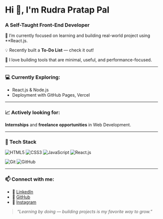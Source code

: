 # Hi 👋, I'm Rudra Pratap Pal 

### A Self-Taught Front-End Developer

🚀 I’m currently focused on learning and building real-world project using **React.js.

💡 Recently built a **To-Do List** — check it out!

🎯 I love building tools that are minimal, useful, and performance-focused.

---

### 💻 Currently Exploring:
- React.js & Node.js  
- Deployment with GitHub Pages, Vercel  

---

### 📈 Actively looking for:
**Internships** and **freelance opportunities** in Web Development.

---

### 🧰 Tech Stack
![HTML5](https://img.shields.io/badge/-HTML5-E34F26?style=flat&logo=html5&logoColor=white)
![CSS3](https://img.shields.io/badge/-CSS3-1572B6?style=flat&logo=css3)
![JavaScript](https://img.shields.io/badge/-JavaScript-F7DF1E?style=flat&logo=javascript&logoColor=black)
![React.js](https://img.shields.io/badge/-React.js-339933?style=flat&logo=react.js&logoColor=white)

![Git](https://img.shields.io/badge/-Git-F05032?style=flat&logo=git&logoColor=white)
![GitHub](https://img.shields.io/badge/-GitHub-181717?style=flat&logo=github)

---

### 📫 Connect with me:
- 🔗 [LinkedIn](https://linkedin.com/in/uniquerudra)
- 🐙 [GitHub](https://github.com/Uniquerudra)
- 📸 [Instagram](https://www.instagram.com/unique_rudra/)


> _“Learning by doing — building projects is my favorite way to grow.”_
